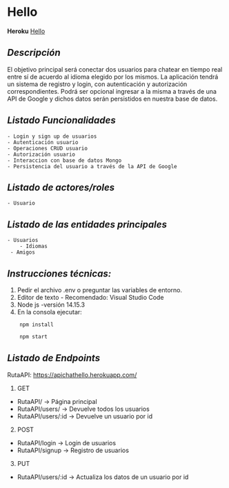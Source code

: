 # Hello

**Heroku**
[Hello](https://apichathello.herokuapp.com/) 

## *Descripción*
	
El objetivo principal será conectar dos usuarios para chatear en tiempo real entre sí de acuerdo al idioma elegido por los mismos. La aplicación tendrá un sistema de registro y login, con autenticación y autorización correspondientes. Podrá ser opcional ingresar a la misma a través de una API de Google y dichos datos serán persistidos en nuestra base de datos.
    
## *Listado Funcionalidades*
    - Login y sign up de usuarios
    - Autenticación usuario
    - Operaciones CRUD usuario  
    - Autorización usuario
    - Interaccion con base de datos Mongo
    - Persistencia del usuario a través de la API de Google


## *Listado de actores/roles*
	- Usuario

## *Listado de las entidades principales*
   	- Usuarios
    	- Idiomas
   	 - Amigos
    
## *Instrucciones técnicas:*
1. Pedir el archivo .env o preguntar las variables de entorno.
2. Editor de texto - Recomendado: Visual Studio Code
3. Node js -versión 14.15.3
4. En la consola ejecutar:

```
    npm install 
```

```bash
    npm start
```
## *Listado de Endpoints*

RutaAPI: https://apichathello.herokuapp.com/

1. GET
- RutaAPI/ -> Página principal
- RutaAPI/users/ -> Devuelve todos los usuarios
- RutaAPI/users/:id -> Devuelve un usuario por id

2. POST
- RutaAPI/login -> Login de usuarios
- RutaAPI/signup -> Registro de usuarios

3. PUT
- RutaAPI/users/:id -> Actualiza los datos de un usuario por id
	
